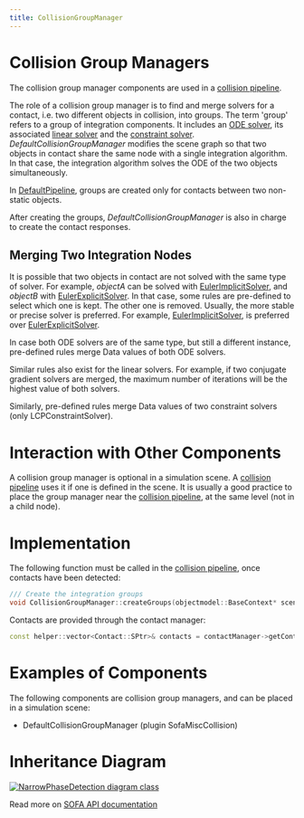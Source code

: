 ```yaml
---
title: CollisionGroupManager
---
```


Collision Group Managers
========================

The collision group manager components are used in a [collision pipeline](../../../using-sofa/components/collision/detection/algorithm/collisionpipeline).

The role of a collision group manager is to find and merge solvers for a contact, i.e. two different objects in collision, into groups.
The term 'group' refers to a group of integration components.
It includes an [ODE solver](../../../using-sofa/simulation-principles/system-resolution/integration-scheme), its associated [linear solver](../../../simulation-principles/system-resolution/linear-solver/) and the [constraint solver](../../../using-sofa/simulation-principles/constraint/lagrange-constraint).
_DefaultCollisionGroupManager_ modifies the scene graph so that two objects in contact share the same node with a single integration algorithm.
In that case, the integration algorithm solves the ODE of the two objects simultaneously.

In [DefaultPipeline](../../../using-sofa/components/collision/detection/algorithm/defaultpipeline), groups are created only for contacts between two non-static objects.

After creating the groups, _DefaultCollisionGroupManager_ is also in charge to create the contact responses. 

## Merging Two Integration Nodes

It is possible that two objects in contact are not solved with the same type of solver.
For example, _objectA_ can be solved with [EulerImplicitSolver](../../../components/odesolver/backward/eulerimplicitsolver/), and _objectB_ with [EulerExplicitSolver](../../../components/odesolver/forward/eulerexplicitsolver/).
In that case, some rules are pre-defined to select which one is kept.
The other one is removed.
Usually, the more stable or precise solver is preferred.
For example, [EulerImplicitSolver](../../../components/odesolver/backward/eulerimplicitsolver/), is preferred over [EulerExplicitSolver](../../../components/odesolver/forward/eulerexplicitsolver/).

In case both ODE solvers are of the same type, but still a different instance, pre-defined rules merge Data values of both ODE solvers.

Similar rules also exist for the linear solvers.
For example, if two conjugate gradient solvers are merged, the maximum number of iterations will be the highest value of both solvers.

Similarly, pre-defined rules merge Data values of two constraint solvers (only LCPConstraintSolver).

Interaction with Other Components
==============

A collision group manager is optional in a simulation scene.
A [collision pipeline](../../../using-sofa/components/collision/detection/algorithm/collisionpipeline) uses it if one is defined in the scene.
It is usually a good practice to place the group manager near the [collision pipeline](../../../using-sofa/components/collision/detection/algorithm/collisionpipeline), at the same level (not in a child node).

Implementation
==============

The following function must be called in the [collision pipeline](../../../using-sofa/components/collision/detection/algorithm/collisionpipeline), once contacts have been detected:
```cpp
/// Create the integration groups
void CollisionGroupManager::createGroups(objectmodel::BaseContext* scene, const sofa::helper::vector<Contact::SPtr>& contacts)
```

Contacts are provided through the contact manager:
```cpp
const helper::vector<Contact::SPtr>& contacts = contactManager->getContacts();
```

Examples of Components
======================

The following components are collision group managers, and can be placed in a simulation scene:

- DefaultCollisionGroupManager (plugin SofaMiscCollision)

Inheritance Diagram
===================

<a href="https://www.sofa-framework.org/api/master/sofa/html/classsofa_1_1core_1_1collision_1_1_collision_group_manager.html">
<img src="https://www.sofa-framework.org/api/master/sofa/html/classsofa_1_1core_1_1collision_1_1_collision_group_manager__inherit__graph.png" title="NarrowPhaseDetection diagram class"/>
</a>

Read more on [SOFA API documentation](https://www.sofa-framework.org/api/master/sofa/html/classsofa_1_1core_1_1collision_1_1_collision_group_manager.html)
